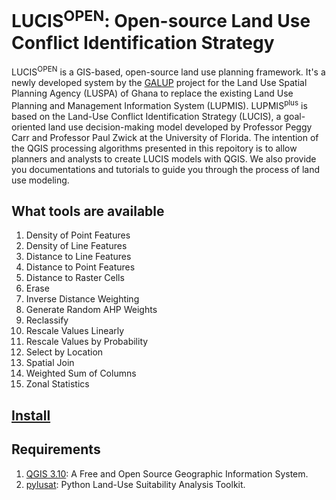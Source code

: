 # LUCIS<sup>OPEN</sup>: Open-source Land Use Conflict Identification Strategy

LUCIS<sup>OPEN</sup> is a GIS-based, open-source land use planning framework. It's a newly developed system by the [GALUP](http://galup.cersgis.org/) project for the Land Use Spatial Planning Agency (LUSPA) of Ghana to replace the existing Land Use Planning and Management Information System (LUPMIS). LUPMIS<sup>plus</sup> is based on the Land-Use Conflict Identification Strategy (LUCIS), a goal-oriented land use decision-making model developed by Professor Peggy Carr and Professor Paul Zwick at the University of Florida. The intention of the QGIS processing algorithms presented in this repoitory is to allow planners and analysts to create LUCIS models with QGIS. We also provide you documentations and tutorials to guide you through the process of land use modeling.

## What tools are available

1. Density of Point Features
2. Density of Line Features
3. Distance to Line Features
4. Distance to Point Features
5. Distance to Raster Cells
6. Erase
7. Inverse Distance Weighting
8. Generate Random AHP Weights
9. Reclassify
10. Rescale Values Linearly
11. Rescale Values by Probability
12. Select by Location
13. Spatial Join
14. Weighted Sum of Columns
15. Zonal Statistics

## [Install](tutorials/0-install_instruction.md)

## Requirements

1. [QGIS 3.10](https://qgis.org/en/site/index.html): A Free and Open Source Geographic Information System.
2. [pylusat](https://github.com/ChangjieChen/pylusat): Python Land-Use Suitability Analysis Toolkit.
